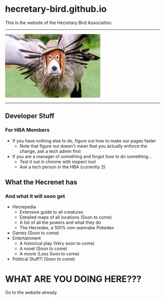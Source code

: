# hecretary-bird.github.io
This is the website of the Hecretary Bird Association.

***

![](images/birds/legendary/hbird/hbird.jpg)

***

## Developer Stuff
### For HBA Members 
* If you have nothing else to do, figure out how to make our pages faster
  + Note that figure out doesn't mean that you actually enforce the change, ask a tech admin first
* If you are a manager of something and forgot how to do something...
  + Test it out in chrome with inspect tool
  + Ask a tech person in the HBA (currently 2)
  
## What the Hecrenet has
### And what it will soon get
* Hecrepedia
  + Extensive guide to all creatures
  + Detailed maps of all locations (Soon to come)
  + A list of all the powers and what they do
  + The Hecredex, a 100% non-wannabe Pokedex
* Games (Soon to come)
* Entertainment
  + A historical play (Very soon to come)
  + A novel (Soon to come)
  + A movie (Less Soon to come)
* Political Stuff?! (Soon to come)

# WHAT ARE YOU DOING HERE???
Go to the website already
